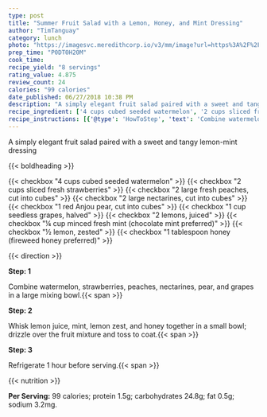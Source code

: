 ```yaml
---
type: post
title: "Summer Fruit Salad with a Lemon, Honey, and Mint Dressing"
author: "TimTanguay"
category: lunch
photo: "https://imagesvc.meredithcorp.io/v3/mm/image?url=https%3A%2F%2Fimages.media-allrecipes.com%2Fuserphotos%2F1003504.jpg"
prep_time: "P0DT0H20M"
cook_time: 
recipe_yield: "8 servings"
rating_value: 4.875
review_count: 24
calories: "99 calories"
date_published: 06/27/2018 10:38 PM
description: "A simply elegant fruit salad paired with a sweet and tangy lemon-mint dressing"
recipe_ingredient: ['4 cups cubed seeded watermelon', '2 cups sliced fresh strawberries', '2 large  fresh peaches, cut into cubes', '2 large  nectarines, cut into cubes', '1 red Anjou pear, cut into cubes', '1 cup seedless grapes, halved', '2 lemons, juiced', '¼ cup minced fresh mint (chocolate mint preferred)', '½ lemon, zested', '1 tablespoon honey (fireweed honey preferred)']
recipe_instructions: [{'@type': 'HowToStep', 'text': 'Combine watermelon, strawberries, peaches, nectarines, pear, and grapes in a large mixing bowl.\n'}, {'@type': 'HowToStep', 'text': 'Whisk lemon juice, mint, lemon zest, and honey together in a small bowl; drizzle over the fruit mixture and toss to coat.\n'}, {'@type': 'HowToStep', 'text': 'Refrigerate 1 hour before serving.\n'}]
---
```


A simply elegant fruit salad paired with a sweet and tangy lemon-mint dressing 

{{< boldheading >}}

{{< checkbox "4 cups cubed seeded watermelon" >}}
{{< checkbox "2 cups sliced fresh strawberries" >}}
{{< checkbox "2 large  fresh peaches, cut into cubes" >}}
{{< checkbox "2 large  nectarines, cut into cubes" >}}
{{< checkbox "1  red Anjou pear, cut into cubes" >}}
{{< checkbox "1 cup seedless grapes, halved" >}}
{{< checkbox "2  lemons, juiced" >}}
{{< checkbox "¼ cup minced fresh mint (chocolate mint preferred)" >}}
{{< checkbox "½  lemon, zested" >}}
{{< checkbox "1 tablespoon honey (fireweed honey preferred)" >}}


{{< direction >}}

**Step: 1**

Combine watermelon, strawberries, peaches, nectarines, pear, and grapes in a large mixing bowl.{{< span >}}

**Step: 2**

Whisk lemon juice, mint, lemon zest, and honey together in a small bowl; drizzle over the fruit mixture and toss to coat.{{< span >}}

**Step: 3**

Refrigerate 1 hour before serving.{{< span >}}

{{< nutrition >}}

**Per Serving:** 99 calories; protein 1.5g; carbohydrates 24.8g; fat 0.5g; sodium 3.2mg.